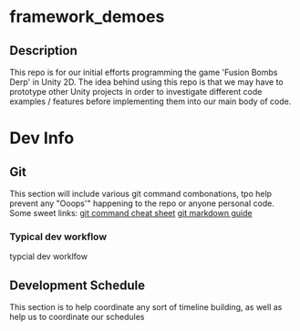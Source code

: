 # framework_demoes
## Description
This repo is for our initial efforts programming the game 'Fusion Bombs Derp' in Unity 2D. The idea behind using this repo is that we may have to prototype other Unity projects in order to investigate different code examples / features before implementing them into our main body of code. 


# Dev Info
## Git
This section will include various git command combonations, tpo help prevent any "Ooops'" happening to the repo or anyone personal code. 
Some sweet links:
[git command cheat sheet](https://training.github.com/kit/downloads/github-git-cheat-sheet.pdf)
[git markdown guide](https://help.github.com/articles/markdown-basics/)
### Typical dev workflow
typcial dev worklfow 
## Development Schedule
This section is to help coordinate any sort of timeline building, as well as help us to coordinate our schedules

